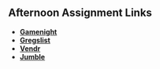 ## Afternoon Assignment Links

* **[Gamenight](https://github.com/Previterror/gamenight)**
* **[Gregslist](https://github.com/Previterror/spring24_gregslistMVC)**
* **[Vendr](https://github.com/Previterror/vendr)**
* **[Jumble](https://github.com/Previterror/jungle-jumble)**
